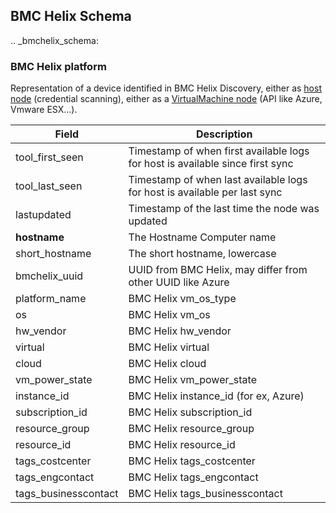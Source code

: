 ## BMC Helix Schema

.. _bmchelix_schema:

### BMC Helix platform

Representation of a device identified in BMC Helix Discovery, either as [host node](https://docs.bmc.com/docs/discovery/daas/host-node-838555811.html) (credential scanning), either as a [VirtualMachine node](https://docs.bmc.com/docs/discovery/daas/virtualmachine-node-838555852.html) (API like Azure, Vmware ESX...).

| Field | Description |
|-------|-------------|
|tool_first_seen| Timestamp of when first available logs for host is available since first sync|
|tool_last_seen| Timestamp of when last available logs for host is available per last sync|
|lastupdated| Timestamp of the last time the node was updated|
|**hostname**| The Hostname Computer name|
|short_hostname| The short hostname, lowercase|
|bmchelix_uuid| UUID from BMC Helix, may differ from other UUID like Azure|
|platform_name| BMC Helix vm_os_type|
|os| BMC Helix vm_os|
|hw_vendor| BMC Helix hw_vendor|
|virtual| BMC Helix virtual|
|cloud| BMC Helix cloud|
|vm_power_state| BMC Helix vm_power_state|
|instance_id| BMC Helix instance_id (for ex, Azure)|
|subscription_id| BMC Helix subscription_id|
|resource_group| BMC Helix resource_group|
|resource_id| BMC Helix resource_id|
|tags_costcenter| BMC Helix tags_costcenter|
|tags_engcontact| BMC Helix tags_engcontact|
|tags_businesscontact| BMC Helix tags_businesscontact|
